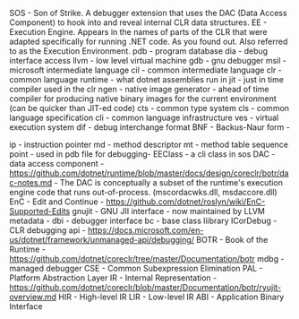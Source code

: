 SOS - Son of Strike. A debugger extension that uses the DAC (Data Access Component) to hook into and reveal internal CLR data structures.
EE - Execution Engine. Appears in the names of parts of the CLR that were adapted specifically for running .NET code. As you found out. Also referred to as the Execution Environment.
pdb - program database
dia - debug interface access
llvm - low level virtual machine
gdb - gnu debugger
msil - microsoft intermediate language
cil - common intermediate language
clr - common language runtime - what dotnet assemblies run in
jit - just in time compiler used in the clr
ngen - native image generator - ahead of time compiler for producing native binary images for the current environment (can be quicker than JIT-ed code)
cts - common type system
cls - common language specification
cli - common language infrastructure
ves - virtual execution system
dif - debug interchange format
BNF - Backus-Naur form -

ip - instruction pointer
md - method descriptor
mt - method table
sequence point - used in pdb file for debugging-
EEClass - a cli class in sos
DAC - data access component - https://github.com/dotnet/runtime/blob/master/docs/design/coreclr/botr/dac-notes.md - The DAC is conceptually a subset of the runtime's execution engine code that runs out-of-process. (mscordacwks.dll, msdaccore.dll)
EnC - Edit and Continue - https://github.com/dotnet/roslyn/wiki/EnC-Supported-Edits
gnujit - GNU JII interface - now maintained by LLVM
metadata -
dbi - debugger interface
bc - base class liibrary
ICorDebug - CLR debugging api - https://docs.microsoft.com/en-us/dotnet/framework/unmanaged-api/debugging/
BOTR - Book of the Runtime - https://github.com/dotnet/coreclr/tree/master/Documentation/botr
mdbg - managed debugger
CSE - Common Subexpression Elimination
PAL - Platform Abstraction Layer
IR - Internal Representation - https://github.com/dotnet/coreclr/blob/master/Documentation/botr/ryujit-overview.md
HIR - High-level IR
LIR - Low-level IR
ABI - Application Binary Interface
